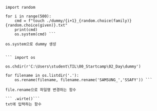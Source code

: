 
``` import os
import random

for i in range(500):
    cmd = f"touch ./dummy/{i+1}_{random.choice(family)}{random.choice(given)}.txt"
    print(cmd)
    os.system(cmd) ```

os.system으로 dummy 생성


``` import os

os.chdir(r'C:\Users\student\TIL\00_Startcamp\02_Day\dummy')

for filename in os.listdir('.'):
    os.rename(filename, filename.rename('SAMSUNG_','SSAFY')) ```

file.rename으로 파일명 변경하는 함수

``` .wirte()```
txt에 입력하는 함수